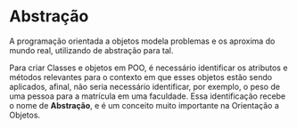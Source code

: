 # Abstração

A programação orientada a objetos modela problemas e os aproxima do mundo real, utilizando de abstração para tal.

Para criar Classes e objetos em POO, é necessário identificar os atributos e métodos relevantes para o contexto em que esses objetos estão sendo aplicados, afinal, não seria necessário identificar, por exemplo, o peso de uma pessoa para a matrícula em uma faculdade. Essa identificação recebe o nome de **Abstração**, e é um conceito muito importante na Orientação a Objetos.